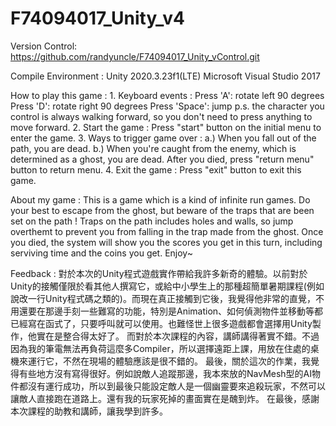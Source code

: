 # F74094017_Unity_v4

Version Control: 
https://github.com/randyuncle/F74094017_Unity_vControl.git

Compile Environment : 
	Unity 2020.3.23f1(LTE)
	Microsoft Visual Studio 2017 
	
How to play this game :
	1. Keyboard events :
		Press 'A': rotate left 90 degrees
		Press 'D': rotate right 90 degrees
		Press 'Space': jump
		p.s. the character you control is always walking forward, so you don't need to press anything to move forward.
	2. Start the game :
		Press "start" button on the initial menu to enter the game.
	3. Ways to trigger game over :
		a.) When you fall out of the path, you are dead.
		b.) When you're caught from the enemy, which is determined as a ghost, you are dead.
		After you died, press "return menu" button to return menu.
	4. Exit the game :
		Press "exit" button to exit this game.
		
About my game :
	This is a game which is a kind of infinite run games.
	Do your best to escape from the ghost, but beware of the traps that are been set on the path !
	Traps on the path includes holes and walls, so jump overthemt to prevent you from falling in the trap made from the ghost.
	Once you died, the system will show you the scores you get in this turn, including serviving time and the coins you get.
	Enjoy~

Feedback :
	對於本次的Unity程式遊戲實作帶給我許多新奇的體驗。以前對於Unity的接觸僅限於看其他人撰寫它，或給中小學生上的那種超簡單暑期課程(例如說改一行Unity程式碼之類的)。而現在真正接觸到它後，我覺得他非常的直覺，不用還要在那邊手刻一些難寫的功能，特別是Animation、如何偵測物件並移動等都已經寫在函式了，只要呼叫就可以使用。也難怪世上很多遊戲都會選擇用Unity製作，他實在是整合得太好了。
	而對於本次課程的內容，講師講得著實不錯。不過因為我的筆電無法再負荷這麼多Compiler，所以選擇遠距上課，用放在住處的桌機來運行它，不然在現場的體驗應該是很不錯的。
	最後，關於這次的作業，我覺得有些地方沒有寫得很好。例如說敵人追蹤那邊，我本來放的NavMesh型的AI物件都沒有運行成功，所以到最後只能設定敵人是一個幽靈要來追殺玩家，不然可以讓敵人直接跑在道路上。還有我的玩家死掉的畫面實在是醜到炸。
	在最後，感謝本次課程的助教和講師，讓我學到許多。
